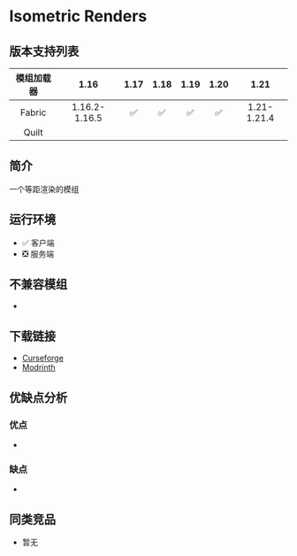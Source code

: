 # Isometric Renders

## 版本支持列表

|模组加载器|1.16|1.17|1.18|1.19|1.20|1.21|
|:-:|:-:|:-:|:-:|:-:|:-:|:-:|
|Fabric|1.16.2-1.16.5|✅|✅|✅|✅|1.21-1.21.4|
|Quilt|

## 简介

一个等距渲染的模组

## 运行环境

- ✅ 客户端
- ❎ 服务端

## 不兼容模组

-

## 下载链接

- [Curseforge](https://www.curseforge.com/minecraft/mc-mods/isometric-renders)
- [Modrinth](https://modrinth.com/mod/isometric-renders)

## 优缺点分析

### 优点

-

### 缺点

-

## 同类竞品

- 暂无

<Giscus />
